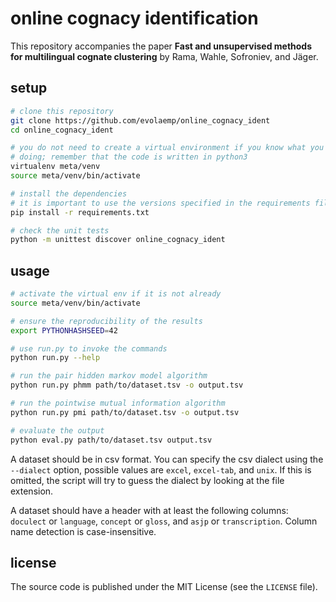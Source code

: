 # online cognacy identification

This repository accompanies the paper **Fast and unsupervised methods for
multilingual cognate clustering** by Rama, Wahle, Sofroniev, and Jäger.


## setup

```bash
# clone this repository
git clone https://github.com/evolaemp/online_cognacy_ident
cd online_cognacy_ident

# you do not need to create a virtual environment if you know what you are
# doing; remember that the code is written in python3
virtualenv meta/venv
source meta/venv/bin/activate

# install the dependencies
# it is important to use the versions specified in the requirements file
pip install -r requirements.txt

# check the unit tests
python -m unittest discover online_cognacy_ident
```


## usage

```bash
# activate the virtual env if it is not already
source meta/venv/bin/activate

# ensure the reproducibility of the results
export PYTHONHASHSEED=42

# use run.py to invoke the commands
python run.py --help

# run the pair hidden markov model algorithm
python run.py phmm path/to/dataset.tsv -o output.tsv

# run the pointwise mutual information algorithm
python run.py pmi path/to/dataset.tsv -o output.tsv

# evaluate the output
python eval.py path/to/dataset.tsv output.tsv
```

A dataset should be in csv format. You can specify the csv dialect using the
`--dialect` option, possible values are `excel`, `excel-tab`, and `unix`. If
this is omitted, the script will try to guess the dialect by looking at the file
extension.

A dataset should have a header with at least the following columns: `doculect`
or `language`, `concept` or `gloss`, and `asjp` or `transcription`. Column name
detection is case-insensitive.


## license

The source code is published under the MIT License (see the `LICENSE` file).
